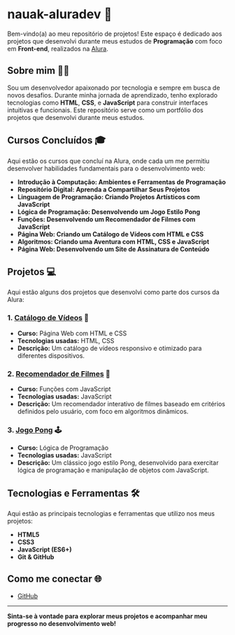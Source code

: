 # nauak-aluradev 🚀

Bem-vindo(a) ao meu repositório de projetos! Este espaço é dedicado aos projetos que desenvolvi durante meus estudos de **Programação** com foco em **Front-end**, realizados na [Alura](https://cursos.alura.com.br/).

## Sobre mim 👨‍💻

Sou um desenvolvedor apaixonado por tecnologia e sempre em busca de novos desafios. Durante minha jornada de aprendizado, tenho explorado tecnologias como **HTML**, **CSS**, e **JavaScript** para construir interfaces intuitivas e funcionais. Este repositório serve como um portfólio dos projetos que desenvolvi durante meus estudos.

## Cursos Concluídos 🎓

Aqui estão os cursos que concluí na Alura, onde cada um me permitiu desenvolver habilidades fundamentais para o desenvolvimento web:

- **Introdução à Computação: Ambientes e Ferramentas de Programação**
- **Repositório Digital: Aprenda a Compartilhar Seus Projetos**
- **Linguagem de Programação: Criando Projetos Artísticos com JavaScript**
- **Lógica de Programação: Desenvolvendo um Jogo Estilo Pong**
- **Funções: Desenvolvendo um Recomendador de Filmes com JavaScript**
- **Página Web: Criando um Catálogo de Vídeos com HTML e CSS**
- **Algoritmos: Criando uma Aventura com HTML, CSS e JavaScript**
- **Página Web: Desenvolvendo um Site de Assinatura de Conteúdo**

## Projetos 💻

Aqui estão alguns dos projetos que desenvolvi como parte dos cursos da Alura:

### 1. [Catálogo de Vídeos](link-projeto) 🎥
   - **Curso:** Página Web com HTML e CSS
   - **Tecnologias usadas:** HTML, CSS
   - **Descrição:** Um catálogo de vídeos responsivo e otimizado para diferentes dispositivos.

### 2. [Recomendador de Filmes](link-projeto) 🍿
   - **Curso:** Funções com JavaScript
   - **Tecnologias usadas:** JavaScript
   - **Descrição:** Um recomendador interativo de filmes baseado em critérios definidos pelo usuário, com foco em algoritmos dinâmicos.

### 3. [Jogo Pong](link-projeto) 🕹️
   - **Curso:** Lógica de Programação
   - **Tecnologias usadas:** JavaScript
   - **Descrição:** Um clássico jogo estilo Pong, desenvolvido para exercitar lógica de programação e manipulação de objetos com JavaScript.

## Tecnologias e Ferramentas 🛠️

Aqui estão as principais tecnologias e ferramentas que utilizo nos meus projetos:

- **HTML5**
- **CSS3**
- **JavaScript (ES6+)**
- **Git & GitHub**

## Como me conectar 🌐

- [GitHub](https://github.com/nauak-aluradev)

---

**Sinta-se à vontade para explorar meus projetos e acompanhar meu progresso no desenvolvimento web!**
